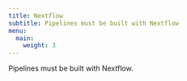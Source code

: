 ```yaml
---
title: Nextflow
subtitle: Pipelines must be built with Nextflow
menu:
  main:
    weight: 3
---
```


Pipelines must be built with Nextflow.
